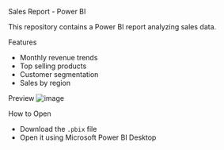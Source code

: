 Sales Report - Power BI

This repository contains a Power BI report analyzing sales data.

Features
- Monthly revenue trends
- Top selling products
- Customer segmentation
- Sales by region

Preview
![image](https://github.com/user-attachments/assets/848b6f61-0b67-428e-b34b-c12e435e0cec)

How to Open
- Download the `.pbix` file
- Open it using Microsoft Power BI Desktop
